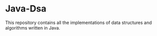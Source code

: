 # Java-Dsa
This repository contains all the implementations of data structures and algorithms written in Java.
